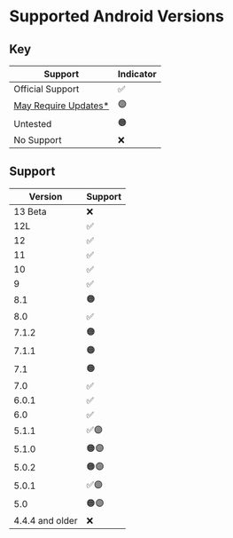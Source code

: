 # Supported Android Versions

## Key
| Support          | Indicator   |
| ---------------- | ----------- |
| Official Support | ✅          |
| [May Require Updates*](/install/android-system-webview) | 🟣          |
| Untested         | 🟠          |
| No Support       | ❌          |

## Support
| Version     | Support     |
| ----------- | ----------- |
| 13 Beta     | ❌          |
| 12L         | ✅          |
| 12          | ✅          |
| 11          | ✅          |
| 10          | ✅          |
| 9           | ✅          |
| 8.1         | 🟠          |
| 8.0         | ✅          |
| 7.1.2       | 🟠          |
| 7.1.1       | 🟠          |
| 7.1         | 🟠          |
| 7.0         | ✅          |
| 6.0.1       | ✅          |
| 6.0         | ✅          |
| 5.1.1       | ✅🟣          |
| 5.1.0       | 🟠🟣          |
| 5.0.2       | 🟠🟣          |
| 5.0.1       | ✅🟣          |
| 5.0         | 🟠🟣          |
| 4.4.4 and older         | ❌          |
